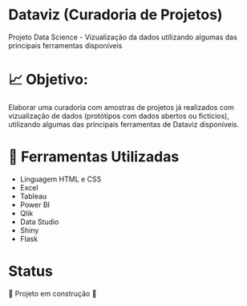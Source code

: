# Dataviz (Curadoria de Projetos)
Projeto Data Science - Vizualização da dados utilizando algumas das principais ferramentas disponíveis


# :chart_with_upwards_trend: Objetivo:

Elaborar uma curadoria com amostras de projetos já realizados  com vizualização de dados (protótipos com dados abertos ou fictícios), utilizando algumas das principais ferramentas de Dataviz disponíveis.


# :open_file_folder: Ferramentas Utilizadas

- Linguagem HTML e CSS
- Excel
- Tableau
- Power BI
- Qlik
- Data Studio
- Shiny
- Flask


# Status

:construction:  Projeto em construção  :construction:
